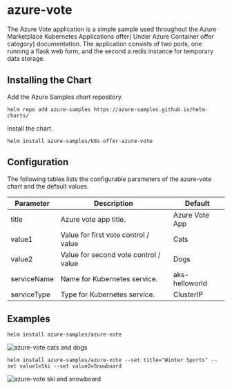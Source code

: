 # azure-vote

The Azure Vote application is a simple sample used throughout the Azure Marketplace Kubernetes Applications offer( Under Azure Container offer category) documentation. The application consists of two pods, one running a flask web form, and the second a redis instance for temporary data storage.

## Installing the Chart

Add the Azure Samples chart repository.

```
helm repo add azure-samples https://azure-samples.github.io/helm-charts/
```

Install the chart.

```
helm install azure-samples/k8s-offer-azure-vote
```


## Configuration

The following tables lists the configurable parameters of the azure-vote chart and the default values.

| Parameter | Description | Default |
|---|---|---|
| title | Azure vote app title. | Azure Vote App |
| value1 | Value for first vote control / value | Cats |
| value2 | Value for second vote control / value | Dogs |
| serviceName | Name for Kubernetes service. | aks-helloworld |
| serviceType | Type for Kubernetes service. | ClusterIP |

## Examples

```
helm install azure-samples/azure-vote
```

![azure-vote cats and dogs](../images/vote1.png)

```
helm install azure-samples/azure-vote --set title="Winter Sports" --set value1=Ski --set value2=Snowboard
```

![azure-vote ski and snowboard](../images/vote2.png)



